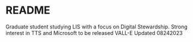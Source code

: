 # README
Graduate student studying LIS with a focus on Digital Stewardship.
Strong interest in TTS and Microsoft to be released VALL-E
Updated 08242023
